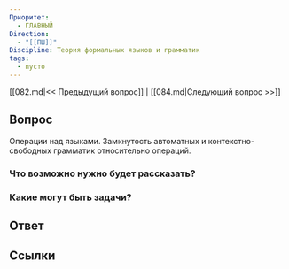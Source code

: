 ```yaml
---
Приоритет:
  - ГЛАВНЫЙ
Direction:
  - "[[ПШ]]" 
Discipline: Теория формальных языков и грамматик 
tags:
  - пусто
---
```

[[082.md|<< Предыдущий вопрос]] | [[084.md|Следующий вопрос >>]]
## Вопрос

Операции над языками. Замкнутость автоматных и контекстно-свободных грамматик относительно операций.

### Что возможно нужно будет рассказать?

### Какие могут быть задачи?

## Ответ

## Ссылки
